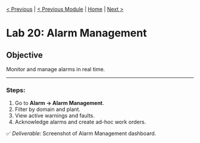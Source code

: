 [< Previous](./19-custom-alerts.md) | [< Previous Module](./../modules/17-availability-management.md) | [Home](../README.md) | [Next >](./21-tahoe-loss-analysis.md)

# Lab 20: Alarm Management
## Objective
Monitor and manage alarms in real time.

---

### Steps:
1. Go to **Alarm → Alarm Management**.
2. Filter by domain and plant.
3. View active warnings and faults.
4. Acknowledge alarms and create ad-hoc work orders.

✅ *Deliverable*: Screenshot of Alarm Management dashboard.